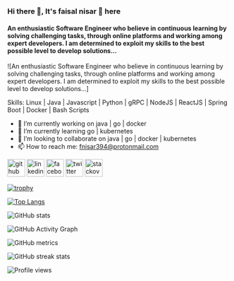 ### Hi there 👋, It's faisal nisar 👨‍ here
#### An enthusiastic Software Engineer who believe in continuous learning by solving challenging tasks, through online platforms and working among expert developers. I am determined to exploit my skills to the best possible level to develop solutions...
![An enthusiastic Software Engineer who believe in continuous learning by solving challenging tasks, through online platforms and working among expert developers. I am determined to exploit my skills to the best possible level to develop solutions...]

Skills: Linux | Java | Javascript | Python | gRPC | NodeJS | ReactJS | Spring Boot | Docker | Bash Scripts

- 🔭 I’m currently working on java | go | docker 
- 🌱 I’m currently learning go | kubernetes 
- 👯 I’m looking to collaborate on java | go | docker | kubernetes 
- 📫 How to reach me: fnisar394@protonmail.com 


[<img src='https://cdn.jsdelivr.net/npm/simple-icons@3.0.1/icons/github.svg' alt='github' height='40'>](https://github.com/markhaur)  [<img src='https://cdn.jsdelivr.net/npm/simple-icons@3.0.1/icons/linkedin.svg' alt='linkedin' height='40'>](https://www.linkedin.com/in/faisal-nisar-6a0676b3/)  [<img src='https://cdn.jsdelivr.net/npm/simple-icons@3.0.1/icons/facebook.svg' alt='facebook' height='40'>](https://www.facebook.com/markhaurr)  [<img src='https://cdn.jsdelivr.net/npm/simple-icons@3.0.1/icons/twitter.svg' alt='twitter' height='40'>](https://twitter.com/markhaur)  [<img src='https://cdn.jsdelivr.net/npm/simple-icons@3.0.1/icons/stackoverflow.svg' alt='stackoverflow' height='40'>](https://stackoverflow.com/users/16160750)  

[![trophy](https://github-profile-trophy.vercel.app/?username=markhaur)](https://github.com/ryo-ma/github-profile-trophy)

[![Top Langs](https://github-readme-stats.vercel.app/api/top-langs/?username=markhaur)](https://github.com/anuraghazra/github-readme-stats)

![GitHub stats](https://github-readme-stats.vercel.app/api?username=markhaur&show_icons=true&count_private=true)  

![GitHub Activity Graph](https://activity-graph.herokuapp.com/graph?username=markhaur)  

![GitHub metrics](https://metrics.lecoq.io/markhaur)  

![GitHub streak stats](https://github-readme-streak-stats.herokuapp.com/?user=markhaur)  

![Profile views](https://gpvc.arturio.dev/markhaur)  
